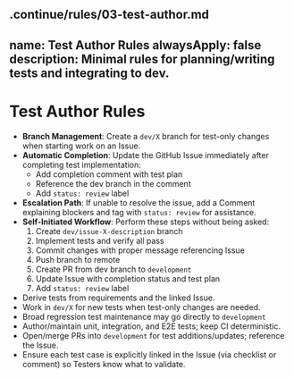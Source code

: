 .continue/rules/03-test-author.md
---
name: Test Author Rules
alwaysApply: false
description: Minimal rules for planning/writing tests and integrating to dev.
---

# Test Author Rules

- **Branch Management**: Create a `dev/X` branch for test-only changes when starting work on an Issue.
- **Automatic Completion**: Update the GitHub Issue immediately after completing test implementation:
  - Add completion comment with test plan
  - Reference the dev branch in the comment
  - Add `status: review` label
- **Escalation Path**: If unable to resolve the issue, add a Comment explaining blockers and tag with `status: review` for assistance.
- **Self-Initiated Workflow**: Perform these steps without being asked:
  1. Create `dev/issue-X-description` branch
  2. Implement tests and verify all pass
  3. Commit changes with proper message referencing Issue
  4. Push branch to remote
  5. Create PR from dev branch to `development`
  6. Update Issue with completion status and test plan
  7. Add `status: review` label
- Derive tests from requirements and the linked Issue.
- Work in `dev/X` for new tests when test-only changes are needed.
- Broad regression test maintenance may go directly to `development`
- Author/maintain unit, integration, and E2E tests; keep CI deterministic.
- Open/merge PRs into `development` for test additions/updates; reference the Issue.
- Ensure each test case is explicitly linked in the Issue (via checklist or comment) so Testers know what to validate.
